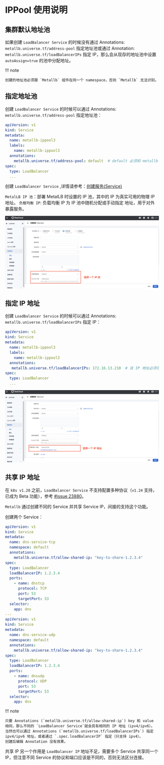 # IPPool 使用说明

## 集群默认地址池

如果创建 `LoadBalancer Service` 的时候没有通过 Annotations: `metallb.universe.tf/address-pool` 指定地址池或通过 Annotation: `metallb.universe.tf/loadBalancerIPs` 指定 IP，那么会从现存的地址池中设置 `autoAssign=true` 的池中分配地址。

!!! note

    创建的地址池必须跟 `Metallb` 组件在同一个 namespace，否则 `Metallb` 无法识别。

## 指定地址池

创建 `LoadBalancer Service` 的时候可以通过 Annotations: `metallb.universe.tf/address-pool` 指定地址池：

```yaml
apiVersion: v1
kind: Service
metadata:
  name: metallb-ippool3
  labels:
    name: metallb-ippool3
  annotations:
    metallb.universe.tf/address-pool: default  # default 必须和 metallb 组件在同一个 namespace 下
spec:
  type: LoadBalancer
  ...
```

创建 `LoadBalancer Service`	,详情请参考：[创建服务(Service)](../../../kpanda/user-guide/network/create-services.md)

`MetalLB IP 池`：部署 MetalLB 时设置的 IP 池，其中的 IP 为真实可用的物理 IP 地址。
`负载均衡 IP`: 负载均衡 IP 为 IP 池中随机分配或手动指定 地址，用于对外暴露服务。

![metallb ip pool](../../images/metallb-use1.png)

## 指定 IP 地址

创建 `LoadBalancer Service` 的时候可以通过 Annotations: `metallb.universe.tf/loadBalancerIPs` 指定 IP：

```yaml
apiVersion: v1
kind: Service
metadata:
  name: metallb-ippool3
  labels:
    name: metallb-ippool3
  annotations:
   metallb.universe.tf/loadBalancerIPs: 172.16.13.210  # 该 IP 地址必须存在于现存的地址池中
spec:
  type: LoadBalancer
  ...
```

![specify ip](../../images/metallb-use2.png)

## 共享 IP 地址

在 `k8s v1.20` 之前，`LoadBalancer Service` 不支持配置多种协议（`v1.24` 支持，已成为 Beta 功能），参考 [#issue 23880](https://github.com/kubernetes/kubernetes/issues/23880)。

`Metallb` 通过创建不同的 Service 并共享 Service IP，间接的支持这个功能。

创建两个 Service：

```yaml
apiVersion: v1
kind: Service
metadata:
  name: dns-service-tcp
  namespace: default
  annotations:
    metallb.universe.tf/allow-shared-ip: "key-to-share-1.2.3.4"
spec:
  type: LoadBalancer
  loadBalancerIP: 1.2.3.4
  ports:
    - name: dnstcp
      protocol: TCP
      port: 53
      targetPort: 53
  selector:
    app: dns
---
apiVersion: v1
kind: Service
metadata:
  name: dns-service-udp
  namespace: default
  annotations:
    metallb.universe.tf/allow-shared-ip: "key-to-share-1.2.3.4"
spec:
  type: LoadBalancer
  loadBalancerIP: 1.2.3.4
  ports:
    - name: dnsudp
      protocol: UDP
      port: 53
      targetPort: 53
  selector:
    app: dns
```

!!! note

    只要 Annotations (`metallb.universe.tf/allow-shared-ip`) key 和 value 相同，那么不同的 `LoadBalancer Service`就会具有相同的 IP 地址（ipv4/ipv6）。
    当然也可以通过 Annotations (`metallb.universe.tf/loadBalancerIPs`) 指定 ipv4/ipv6 地址，或者通过 `.spec.loadBalancerIP` 指定（只支持 ipv4）。
    创建后编辑 Annotation 没有效果。

共享 IP 另一个作用是 `LoadBalancer IP` 地址不足，需要多个 Service 共享同一个 IP，但注意不同 Service 的协议和端口应该是不同的，否则无法区分连接。

